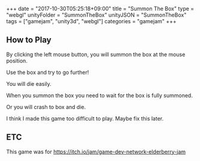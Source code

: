 +++
date = "2017-10-30T05:25:18+09:00"
title = "Summon The Box"
type = "webgl"
unityFolder = "SummonTheBox"
unityJSON = "SummonTheBox"
tags = ["gamejam", "unity3d", "webgl"]
categories = "gamejam"
+++

## How to Play

By clicking the left mouse button, you will summon the box at the mouse position.

Use the box and try to go further!

You will die easily.

When you summon the box you need to wait for the box is fully summoned.

Or you will crash to box and die.

I think I made this game too difficult to play. Maybe fix this later.

## ETC

This game was for https://itch.io/jam/game-dev-network-elderberry-jam